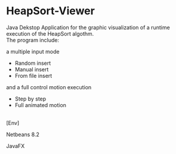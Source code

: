 # HeapSort-Viewer

Java Dekstop Application for the graphic visualization of a runtime execution of the HeapSort algothm.<br />
The program include:<br />

a multiple input mode
  * Random insert
  * Manual insert
  * From file insert<br />
  
and a full control motion execution<br />
  * Step by step 
  * Full animated motion
 <br />
[Env]

  Netbeans 8.2

JavaFX
